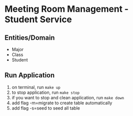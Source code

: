 # Meeting Room Management - Student Service

## Entities/Domain

-  Major
-  Class
-  Student

## Run Application

1. on terminal, run `make up`
2. to stop application, run `make stop`
3. if you want to stop and clean application, run `make down`
4. add flag -m=migrate to create table automatically
5. add flag -s=seed to seed all table
